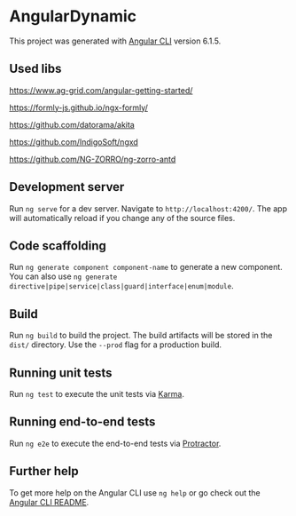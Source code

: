 # AngularDynamic

This project was generated with [Angular CLI](https://github.com/angular/angular-cli) version 6.1.5.

## Used libs
https://www.ag-grid.com/angular-getting-started/

https://formly-js.github.io/ngx-formly/

https://github.com/datorama/akita

https://github.com/IndigoSoft/ngxd

https://github.com/NG-ZORRO/ng-zorro-antd

## Development server

Run `ng serve` for a dev server. Navigate to `http://localhost:4200/`. The app will automatically reload if you change any of the source files.

## Code scaffolding

Run `ng generate component component-name` to generate a new component. You can also use `ng generate directive|pipe|service|class|guard|interface|enum|module`.

## Build

Run `ng build` to build the project. The build artifacts will be stored in the `dist/` directory. Use the `--prod` flag for a production build.

## Running unit tests

Run `ng test` to execute the unit tests via [Karma](https://karma-runner.github.io).

## Running end-to-end tests

Run `ng e2e` to execute the end-to-end tests via [Protractor](http://www.protractortest.org/).

## Further help

To get more help on the Angular CLI use `ng help` or go check out the [Angular CLI README](https://github.com/angular/angular-cli/blob/master/README.md).
